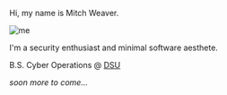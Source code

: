 Hi, my name is Mitch Weaver.

![me](/res/mosaic.jpg)

I'm a security enthusiast and minimal software aesthete.

B.S. Cyber Operations @ [DSU](http://dsu.edu)

*soon more to come...*
